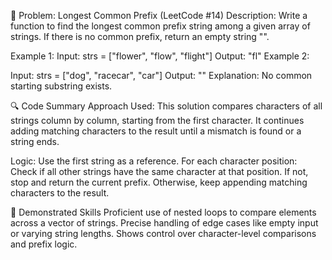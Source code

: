 🧩 Problem: Longest Common Prefix (LeetCode #14)
Description:
Write a function to find the longest common prefix string among a given array of strings. If there is no common prefix, return an empty string "".

Example 1:
Input:  strs = ["flower", "flow", "flight"]
Output: "fl"
Example 2:

Input:  strs = ["dog", "racecar", "car"]
Output: ""
Explanation: No common starting substring exists.

🔍 Code Summary
Approach Used:
This solution compares characters of all strings column by column, starting from the first character. It continues adding matching characters to the result until a mismatch is found or a string ends.

Logic:
Use the first string as a reference.
For each character position:
Check if all other strings have the same character at that position.
If not, stop and return the current prefix.
Otherwise, keep appending matching characters to the result.

🧠 Demonstrated Skills
Proficient use of nested loops to compare elements across a vector of strings.
Precise handling of edge cases like empty input or varying string lengths.
Shows control over character-level comparisons and prefix logic.